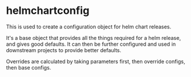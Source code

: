 # helmchartconfig

This is used to create a configuration object for helm chart releases.

It's a base object that provides all the things required for a helm release, and gives good defaults. It can then be further configured and used in downstream projects to provide better defaults.

Overrides are calculated by taking parameters first, then override configs, then base configs.
